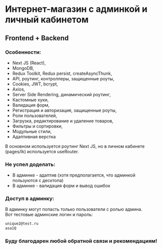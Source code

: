 # Интернет-магазин с админкой и личный кабинетом

## Frontend + Backend


### Особенности:

- Next JS (React),
- MongoDB,
- Redux Toolkit, Redux persist, createAsyncThunk,
- API, роутинг, контроллеры, защищенные роуты,
- Cookies, JWT, bcrypt,
- Axios,
- Server Side Rendering, динамический роутинг,
- Кастомные хуки,
- Валидация форм,
- Регистрация и авторизация, защищенные роуты,
- Роли пользователей,
- Загрузка, редактирование и удаление товаров,
- Фильтры и сортировки,
- Модульные стили,
- Адаптивная верстка

В основном используется роутинг Next JS, но в личном кабинете (pages/lk) используется useRouter.

### Не успел доделать:

- В админке - адаптив (хотя предполагается, что админкой пользуются с десктопа)
- В админке - валидация форм и вывод ошибок

### Доступ в админку:

В админку могут попасть только пользователи с ролью админа.\
Вот тестовые админские логин и пароль:

```sh
unique2@test.ru
asa1Q
```

### Буду благодарен любой обратной связи и рекомендациям!
